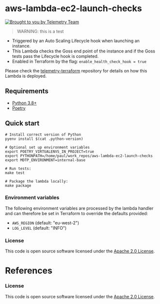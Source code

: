 # aws-lambda-ec2-launch-checks

[![Brought to you by Telemetry Team](https://img.shields.io/badge/MDTP-Telemetry-40D9C0?style=flat&labelColor=000000&logo=gov.uk)](https://confluence.tools.tax.service.gov.uk/display/TEL/Telemetry)

> WARNING: this is a test

* Triggered by an Auto Scaling Lifecycle hook when launching an instance.
* This Lambda checks the Goss end point of the instance and if the Goss tests pass the Lifecycle hook is completed.
* Enabled in Terraform by the flag: `enable_health_check_hook = true`

Please check the [telemetry-terraform](https://github.com/hmrc/telemetry-terraform) repository for details on how this Lambda is deployed.

## Requirements

* [Python 3.8+](https://www.python.org/downloads/release)
* [Poetry](https://python-poetry.org/)

## Quick start

```shell
# Install correct version of Python
pyenv install $(cat .python-version)

# Optional set up environment variables
export POETRY_VIRTUALENVS_IN_PROJECT=true
export PYTHONPATH=/home/paul/work_repos/aws-lambda-ec2-launch-checks
export MDTP_ENVIRONMENT=internal-base

# Run tests:
make test

# Package the lambda locally:
make package
```

### Environment variables
The following environment variables are processed by the lambda handler and can therefore be set in Terraform to
override the defaults provided:

* `AWS_REGION` (default: "eu-west-2")
* `LOG_LEVEL` (default: "INFO")

### License

This code is open source software licensed under the [Apache 2.0 License]("http://www.apache.org/licenses/LICENSE-2.0.html").

# References


### License

This code is open source software licensed under the [Apache 2.0 License]("http://www.apache.org/licenses/LICENSE-2.0.html").
